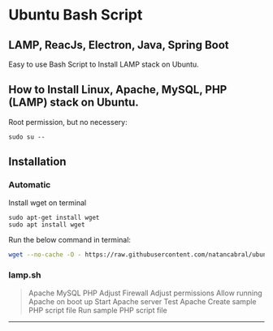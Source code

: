# Ubuntu Bash Script 
## LAMP, ReacJs, Electron, Java, Spring Boot
Easy to use Bash Script to Install LAMP stack on Ubuntu. 

## How to Install Linux, Apache, MySQL, PHP (LAMP) stack on Ubuntu.

Root permission, but no necessery:

```
sudo su --
```

## Installation

### Automatic

Install wget on terminal

```
sudo apt-get install wget
sudo apt install wget
```

Run the below command in terminal:

```bash
wget --no-cache -O - https://raw.githubusercontent.com/natancabral/ubuntu-bash-script-config/main/lamp.sh | bash
```
### lamp.sh

> Apache
> MySQL
> PHP
> Adjust Firewall
> Adjust permissions
> Allow running Apache on boot up
> Start Apache server
> Test Apache
> Create sample PHP script file
> Run sample PHP script file


---

